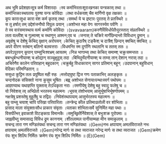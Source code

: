 

  
अथ भूमि प्रदेशज्ञाःसूत्र कर्म विशारदाः ।स्व कर्माभिरताःशूराःखनका यन्त्रकास् तथा  ॥   
कर्मान्तिकाःस्थपतयः पुरुषा यन्त्र कोविदाः ।तथा वर्धकयश् चैव मार्गिणो वृक्ष तक्षकाः  ॥   
कूप काराःसुधा कारा वंश कर्म कृतस् तथा ।समर्था ये च द्रष्टारः पुरतस् ते प्रतस्थिरे  ॥   
स तु हर्षात् तम् उद्देशंजनौघो विपुलः प्रयान् ।अशोभत महा वेगः सागरस्येव पर्वणि  ॥   
ते स्व वारंसमास्थाय वर्त्म कर्माणि कोविदाः ।(svavaaram)करणैर्विविधोपेतैःपुरस्तात् संप्रतस्थिरे  ॥   
लता वल्लीश् च गुल्माम्श् च स्थाणून् अश्मन;एव च ।जनास् ते चक्रिरे मार्गंछिन्दन्तो विविधान् द्रुमान्  ॥   
अवृक्षेषु च देशेषु केचिद् वृक्षान् अरोपयन् ।केचित् कुठारैष् टङ्कैश् च दात्रैश् छिन्दन् क्वचित् क्वचित्  ॥   
अपरे वीरण स्तंबान् बलिनो बलवत्तराः ।विधमन्ति स्म दुर्गाणि स्थलानि च ततस् ततः  ॥   
अपरेऽपूरयन् कूपान् पाम्सुभिःश्वभ्रम् आयतम् ।निन्न भागाम्स् तथा केचित् समाम्श् चक्रुःसमन्ततः  ॥   
बबन्धुर्बन्धनीयाम्श् च क्षोद्यान् सञ्चुक्षुदुस् तदा ।बिभिदुर्भेदनीयाम्श् च ताम्स् तान् देशान् नरास् तदा  ॥   
अचिरेणैव कालेन परिवाहान् बहूदकान् ।चक्रुर्बहु विधाकारान् सागर प्रतिमान् बहून् ।उदपानान् बहुविधान् वेदिका परिमण्डितान्  ॥   
ससुधा कुट्टिम तलः प्रपुष्पित मही रुहः ।मत्तोद्घुष्ट द्विज गणः पताकाभिर् अलङ्कृतः  ॥   
चन्दनोदक संसिक्तो नाना कुसुम भूषितः ।बह्व् अशोभत सेनायाःपन्थाःस्वर्ग पथोपमः  ॥   
आज्ञाप्याथ यथाज्ञप्ति युक्तास् तेऽधिकृता नराः ।रमणीयेषु देशेषु बहु स्वादु फलेषु च  ॥   
यो निवेशस् त्व् अभिप्रेतो भरतस्य महात्मनः ।भूयस् तंशोभयाम् आसुर्भूषाभिर्भूषणोपमम्  ॥   
नक्षत्रेषु प्रशस्तेषु मुहूर्तेषु च तद्विदः ।निवेशंस्थापयाम् आसुर्भरतस्य महात्मनः  ॥   
बहु पाम्सु चयाश् चापि परिखा परिवारिताः ।तन्त्रेन्द्र कील प्रतिमाःप्रतोली वर शोभिताः  ॥   
प्रासाद माला संयुक्ताःसौध प्राकार संवृताः ।पताका शोभिताःसर्वे सुनिर्मित महा पथाः  ॥   
विसर्पत्भिर् इवाकाशे विटङ्काग्र विमानकैः ।समुच्छ्रितैर्निवेशास् ते बभुःशक्र पुरोपमाः  ॥   
जाह्नवीम्तु समासाद्य विविध द्रुम काननाम् ।शीतलामल पानीयाम्महा मीन समाकुलाम्  ॥   
सचन्द्र तारा गण मण्डितंयथा सचन्द्र तारा गण मण्डितंयथा ।(Gem)नभः क्षपायाम् अमलंविराजते नभः क्षपायाम् अमलंविराजते ।(Gem)नरेन्द्र मार्गः स तथा व्यराजत नरेन्द्र मार्गः स तथा व्यराजत ।(Gem)क्रमेण रंयः शुभ शिल्पि निर्मितः क्रमेण रंयः शुभ शिल्पि निर्मितः  ॥ (E)(Gem)  
